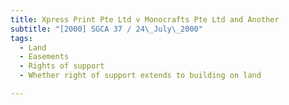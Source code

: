 ```yaml
---
title: Xpress Print Pte Ltd v Monocrafts Pte Ltd and Another 
subtitle: "[2000] SGCA 37 / 24\_July\_2000"
tags:
  - Land
  - Easements
  - Rights of support
  - Whether right of support extends to building on land

---
```



